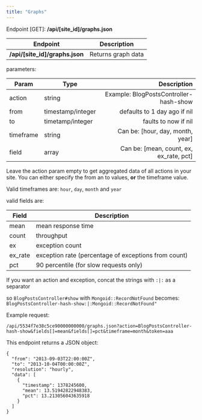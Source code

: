 ```yaml
---
title: "Graphs"
---
```


Endpoint [GET]: **/api/[site_id]/graphs.json**

| Endpoint | Description|
| ------ | ------ |
| **/api/[site_id]/graphs.json** | Returns graph data |


parameters:

| Param | Type | Description  |
| ------ | ------ | -----: |
|  action  |  string  |   Example: BlogPostsController-hash-show  |
|  from  |  timestamp/integer  |  defaults to 1 day ago if nil  |
|  to  |  timetamp/integer  |   faults to now if nil  |
|  timeframe  |  string  |   Can be: [hour, day, month, year]  |
|  field  |  array  |   Can be: [mean, count, ex, ex_rate, pct]  |

Leave the action param empty to get aggregated data of all actions in your site.
You can either specify the from an to values, __or__ the timeframe value.

Valid timeframes are: `hour`, `day`, `month` and `year`

valid fields are:

| Field | Description|
| ------ | ------ |
| mean | mean response time |
| count | throughput |
| ex | exception count |
| ex_rate | exception rate (percentage of exceptions from count) |
| pct | 90 percentile (for slow requests only) |

If you want an action and exception, concat the strings with `:|:` as a separator

so `BlogPostsController#show` with `Mongoid::RecordNotFound` becomes:
`BlogPostsController-hash-show:|:Mongoid::RecordNotFound"`


Example request:

```
/api/5534f7e38c5ce90000000000/graphs.json?action=BlogPostsController-hash-show&fields[]=mean&fields[]=pct&timeframe=month&token=aaa
```

This endpoint returns a JSON object:

```
{
  "from": "2013-09-03T22:00:00Z",
  "to": "2013-10-04T00:00:00Z",
  "resolution": "hourly",
  "data": [
    {
      "timestamp": 1378245600,
      "mean": 13.51942822948383,
      "pct": 13.213056043635918
    }
  ]
}
```

